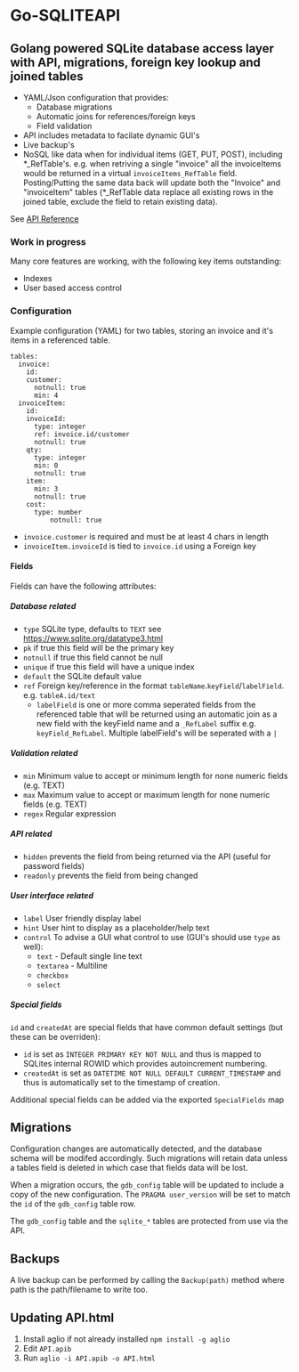 # Go-SQLITEAPI

## Golang powered SQLite database access layer with API, migrations, foreign key lookup and joined tables

* YAML/Json configuration that provides:
  * Database migrations
  * Automatic joins for references/foreign keys
  * Field validation
* API includes metadata to facilate dynamic GUI's
* Live backup's
* NoSQL like data when for individual items (GET, PUT, POST), including \*_RefTable's. e.g. when retriving a single "invoice" all the invoiceItems would be returned in a virtual `invoiceItems_RefTable` field. Posting/Putting the same data back will update both the "Invoice" and "invoiceItem" tables (*_RefTable data replace all existing rows in the joined table, exclude the field to retain existing data).

See [API Reference](API.html)

### Work in progress

Many core features are working, with the following key items outstanding:

* Indexes
* User based access control

### Configuration

Example configuration (YAML) for two tables, storing an invoice and it's items in a
referenced table.

```
tables:
  invoice:
    id:
    customer:
      notnull: true
      min: 4
  invoiceItem:
    id:
    invoiceId:
      type: integer
      ref: invoice.id/customer
      notnull: true
    qty:
      type: integer
      min: 0
      notnull: true
    item:
      min: 3
      notnull: true
    cost:
      type: number
    	  notnull: true
```

* `invoice.customer` is required and must be at least 4 chars in length
* `invoiceItem.invoiceId` is tied to `invoice.id` using a Foreign key

#### Fields

Fields can have the following attributes:

##### Database related

* `type` SQLite type, defaults to `TEXT` see https://www.sqlite.org/datatype3.html
* `pk` if true this field will be the primary key
* `notnull` if true this field cannot be null
* `unique` if true this field will have a unique index
* `default` the SQLite default value
* `ref` Foreign key/reference in the format `tableName`.`keyField`/`labelField`. e.g. `tableA.id/text`
  * `labelField` is one or more comma seperated fields from the referenced table that will be returned using an automatic join as a new field with the keyField name and a `_RefLabel` suffix e.g. `keyField_RefLabel`. Multiple labelField's will be seperated with a `|`

##### Validation related

* `min` Minimum value to accept or minimum length for none numeric fields (e.g. TEXT)
* `max` Maximum value to accept or maximum length for none numeric fields (e.g. TEXT)
* `regex` Regular expression

##### API related

* `hidden` prevents the field from being returned via the API (useful for password fields)
* `readonly` prevents the field from being changed

##### User interface related

* `label` User friendly display label
* `hint` User hint to display as a placeholder/help text
* `control` To advise a GUI what control to use (GUI's should use `type` as well):
  * `text` - Default single line text
  * `textarea` - Multiline
  * `checkbox`
  * `select`

##### Special fields

`id` and `createdAt` are special fields that have common default settings (but these can be overriden):

* `id` is set as `INTEGER PRIMARY KEY NOT NULL` and thus is mapped to SQLites internal
ROWID which provides autoincrement numbering.
* `createdAt` is set as `DATETIME NOT NULL DEFAULT CURRENT_TIMESTAMP` and thus is automatically
set to the timestamp of creation.

Additional special fields can be added via the exported `SpecialFields` map

## Migrations

Configuration changes are automatically detected, and the database schema will be modifed accordingly.
Such migrations will retain data unless a tables field is deleted in which case that fields data will be lost.

When a migration occurs, the `gdb_config` table will be updated to include a copy of the new configuration. The `PRAGMA user_version` will be set to match the `id` of the `gdb_config` table row.

The `gdb_config` table and the `sqlite_*` tables are protected from use via the API.

## Backups

A live backup can be performed by calling the `Backup(path)` method where path is the path/filename to write too.

## Updating API.html

1. Install aglio if not already installed `npm install -g aglio`
1. Edit `API.apib`
1. Run `aglio -i API.apib -o API.html`
